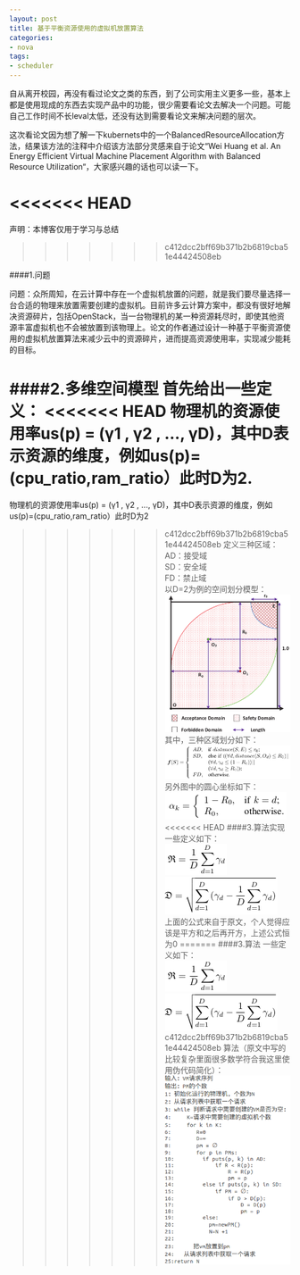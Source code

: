 ```yaml
---
layout: post
title: 基于平衡资源使用的虚拟机放置算法
categories:
- nova
tags:
- scheduler
---
```

自从离开校园，再没有看过论文之类的东西，到了公司实用主义更多一些，基本上都是使用现成的东西去实现产品中的功能，很少需要看论文去解决一个问题。可能自己工作时间不长leval太低，还没有达到需要看论文来解决问题的层次。

这次看论文因为想了解一下kubernets中的一个BalancedResourceAllocation方法，结果该方法的注释中介绍该方法部分灵感来自于论文“Wei Huang et al. An Energy Efficient Virtual Machine Placement Algorithm with Balanced Resource Utilization“，大家感兴趣的话也可以读一下。

<<<<<<< HEAD
=======
声明：本博客仅用于学习与总结
>>>>>>> c412dcc2bff69b371b2b6819cba51e44424508eb

####1.问题

问题：众所周知，在云计算中存在一个虚拟机放置的问题，就是我们要尽量选择一台合适的物理来放置需要创建的虚拟机。目前许多云计算方案中，都没有很好地解决资源碎片，包括OpenStack，当一台物理机的某一种资源耗尽时，即使其他资源丰富虚拟机也不会被放置到该物理上。论文的作者通过设计一种基于平衡资源使用的虚拟机放置算法来减少云中的资源碎片，进而提高资源使用率，实现减少能耗的目标。

####2.多维空间模型
首先给出一些定义：
<<<<<<< HEAD
物理机的资源使用率us(p) = (γ1 , γ2 , ..., γD)，其中D表示资源的维度，例如us(p)=(cpu_ratio,ram_ratio）此时D为2.  
=======
物理机的资源使用率us(p) = (γ1 , γ2 , ..., γD)，其中D表示资源的维度，例如us(p)=(cpu_ratio,ram_ratio）此时D为2
>>>>>>> c412dcc2bff69b371b2b6819cba51e44424508eb
定义三种区域：  
AD：接受域  
SD：安全域  
FD：禁止域  
以D=2为例的空间划分模型：  
![model](/media/pic/model.png 'model')  
其中，三种区域划分如下：  
![model2](/media/pic/model2.png 'model2')  
另外图中的圆心坐标如下：  
![model3](/media/pic/model3.png 'model3')  
<<<<<<< HEAD
####3.算法实现
一些定义如下：  
![model4](/media/pic/model4.png 'model4')  
![model5](/media/pic/model5.png 'model5')  
上面的公式来自于原文，个人觉得应该是平方和之后再开方，上述公式恒为0
=======
####3.算法
一些定义如下：  
![model4](/media/pic/model4.png 'model4')  
![model5](/media/pic/model5.png 'model5')  
>>>>>>> c412dcc2bff69b371b2b6819cba51e44424508eb
算法（原文中写的比较复杂里面很多数学符合我这里使用伪代码简化）：    
![model6](/media/pic/model6.png 'model6') 

